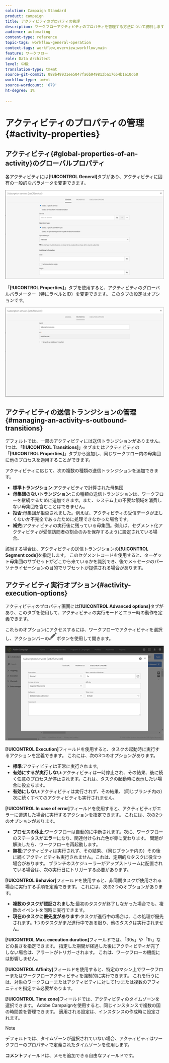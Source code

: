 ```yaml
---
solution: Campaign Standard
product: campaign
title: アクティビティのプロパティの管理
description: ワークフローアクティビティのプロパティを管理する方法について説明します。
audience: automating
content-type: reference
topic-tags: workflow-general-operation
context-tags: workflow,overview;workflow,main
feature: ワークフロー
role: Data Architect
level: 中級
translation-type: tm+mt
source-git-commit: 088b49931ee5047fa6b949813ba17654b1e10d60
workflow-type: tm+mt
source-wordcount: '679'
ht-degree: 1%

---
```



# アクティビティのプロパティの管理 {#activity-properties}

## アクティビティ{#global-properties-of-an-activity}のグローバルプロパティ

各アクティビティには&#x200B;**[!UICONTROL General]**&#x200B;タブがあり、アクティビティに固有の一般的なパラメータを変更できます。

![](assets/activity-properties.png)

「**[!UICONTROL Properties]**」タブを使用すると、アクティビティのグローバルパラメーター（特にラベルとID）を変更できます。 このタブの設定はオプションです。

![](assets/activity-properties2.png)

## アクティビティの送信トランジションの管理{#managing-an-activity-s-outbound-transitions}

デフォルトでは、一部のアクティビティには送信トランジションがありません。 1つは、「**[!UICONTROL Transitions]**」タブまたはアクティビティの「**[!UICONTROL Properties]**」タブから追加し、同じワークフロー内の母集団に他のプロセスを適用することができます。

アクティビティに応じて、次の複数の種類の送信トランジションを追加できます。

* **標準トランジション**:アクティビティで計算された母集団
* **母集団のないトランジション**:この種類の送信トランジションは、ワークフローを継続するために追加できます。また、システム上の不要な領域を消費しない母集団を含むことはできません。
* **拒否**:母集団が拒否されました。例えば、アクティビティの受信データが正しくないか不完全であったために処理できなかった場合です。
* **補完**:アクティビティの実行後に残っている母集団。例えば、セグメント化アクティビティが受信訪問者の割合のみを保存するように設定されている場合、

該当する場合は、アクティビティの送信トランジションの&#x200B;**[!UICONTROL Segment code]**&#x200B;を指定します。 このセグメントコードを使用すると、ターゲット母集団のサブセットがどこから来ているかを識別でき、後でメッセージのパーソナライゼーションの目的でサブセットが提供される場合があります。

## アクティビティ実行オプション{#activity-execution-options}

アクティビティのプロパティ画面には&#x200B;**[!UICONTROL Advanced options]**&#x200B;タブがあり、このタブを使用して、アクティビティの実行モードとエラー時の動作を定義できます。

これらのオプションにアクセスするには、ワークフローでアクティビティを選択し、アクションバーの![](assets/edit_darkgrey-24px.png)ボタンを使用して開きます。

![](assets/wkf_advanced_parameters.png)

**[!UICONTROL Execution]**&#x200B;フィールドを使用すると、タスクの起動時に実行するアクションを定義できます。 これには、次の3つのオプションがあります。

* **標準**:アクティビティは正常に実行されます。
* **有効にするが実行しない**:アクティビティは一時停止され、その結果、後に続く任意のプロセスが停止されます。これは、タスクの起動時に表示したい場合に役立ちます。
* **有効にしない**:アクティビティは実行されず、その結果、（同じブランチ内の）次に続くすべてのアクティビティも実行されません。

**[!UICONTROL In case of error]**&#x200B;フィールドを使用すると、アクティビティがエラーに遭遇した場合に実行するアクションを指定できます。 これには、次の2つのオプションがあります。

* **プロセスの休止**:ワークフローは自動的に中断されます。次に、ワークフローのステータスが&#x200B;**エラー**&#x200B;になり、関連付けられた色が赤に変わります。 問題が解決したら、ワークフローを再起動します。
* **無視**:アクティビティは実行されず、その結果、（同じブランチ内の）その後に続くアクティビティも実行されません。これは、定期的なタスクに役立つ場合があります。 ブランチのスケジューラーがアップストリームに配置されている場合は、次の実行日にトリガーする必要があります。

**[!UICONTROL Behavior]**&#x200B;フィールドを使用すると、非同期タスクが使用される場合に実行する手順を定義できます。 これには、次の2つのオプションがあります。

* **複数のタスクが認証されました**:最初のタスクが終了しなかった場合でも、複数のイベントを同時に実行できます。
* **現在のタスクに優先度があります**:タスクが進行中の場合は、この処理が優先されます。1つのタスクがまだ進行中である限り、他のタスクは実行されません。

**[!UICONTROL Max. execution duration]**&#x200B;フィールドでは、「30s」や「1h」などの長さを指定できます。 指定した期間が経過した後にアクティビティが完了しない場合は、アラートがトリガーされます。 これは、ワークフローの機能には影響しません。

**[!UICONTROL Affinity]**&#x200B;フィールドを使用すると、特定のマシン上でワークフローまたはワークフローアクティビティを強制的に実行できます。 これを行うには、対象のワークフローまたはアクティビティに対して1つまたは複数のアフィニティを指定する必要があります。

**[!UICONTROL Time zone]**&#x200B;フィールドでは、アクティビティのタイムゾーンを選択できます。 Adobe Campaignを使用すると、同じインスタンスで複数の国の時間差を管理できます。 適用される設定は、インスタンスの作成時に設定されます。

>[!NOTE]
>
>デフォルトでは、タイムゾーンが選択されていない場合、アクティビティはワークフローのプロパティで定義されたタイムゾーンを使用します。

**コメント**&#x200B;フィールドは、メモを追加できる自由なフィールドです。
